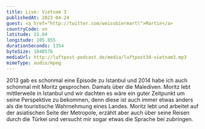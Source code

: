 ```yaml
---
title: Live: Vietnam 3
publishedAt: 2023-04-24
guest: <a href="http://twitter.com/weissbiermartl">Martin</a>
countryCode: vn
latitude: 21.04
longitude: 105.855
durationSeconds: 1354
byteSize: 1048576 
mediaUrl: http://luftpost-podcast.de/media/luftpost34-vietnam3.mp3
mimeType: audio/mpeg
---
```


2013 gab es schonmal eine Episode zu Istanbul und 2014 habe ich auch schonmal mit Moritz gesprochen. Damals über die Malediven. Moritz lebt mittlerweile in Istanbul und wir dachten es wäre ein guter Zeitpunkt um seine Perspektive zu bekommen, denn diese ist auch immer etwas anders als die touristische Wahrnehmung eines Landes. Moritz lebt und arbeitet auf der asiatischen Seite der Metropole, erzählt aber auch über seine Reisen durch die Türkei und versucht mir sogar etwas die Sprache bei zubringen.
